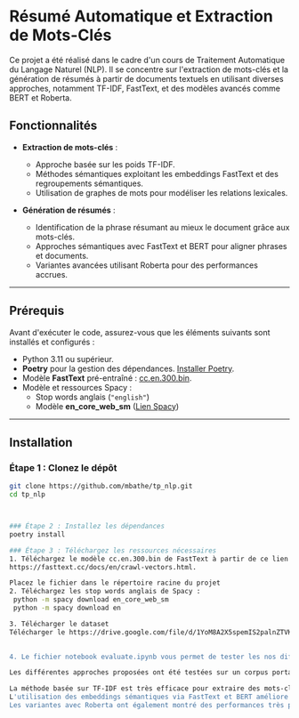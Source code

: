 # Résumé Automatique et Extraction de Mots-Clés

Ce projet a été réalisé dans le cadre d'un cours de Traitement Automatique du Langage Naturel (NLP). Il se concentre sur l'extraction de mots-clés et la génération de résumés à partir de documents textuels en utilisant diverses approches, notamment TF-IDF, FastText, et des modèles avancés comme BERT et Roberta.

## Fonctionnalités
- **Extraction de mots-clés** :  
  - Approche basée sur les poids TF-IDF.  
  - Méthodes sémantiques exploitant les embeddings FastText et des regroupements sémantiques.  
  - Utilisation de graphes de mots pour modéliser les relations lexicales.  

- **Génération de résumés** :  
  - Identification de la phrase résumant au mieux le document grâce aux mots-clés.  
  - Approches sémantiques avec FastText et BERT pour aligner phrases et documents.  
  - Variantes avancées utilisant Roberta pour des performances accrues.  

---

## Prérequis

Avant d'exécuter le code, assurez-vous que les éléments suivants sont installés et configurés :  

- Python 3.11 ou supérieur.  
- **Poetry** pour la gestion des dépendances. [Installer Poetry](https://python-poetry.org/docs/#installation).  
- Modèle **FastText** pré-entraîné : [cc.en.300.bin](https://fasttext.cc/docs/en/crawl-vectors.html).  
- Modèle et ressources Spacy :  
  - Stop words anglais (`"english"`)  
  - Modèle **en_core_web_sm** ([Lien Spacy](https://spacy.io/models/en))  

---

## Installation

### Étape 1 : Clonez le dépôt
```bash
git clone https://github.com/mbathe/tp_nlp.git
cd tp_nlp



### Étape 2 : Installez les dépendances
poetry install

### Étape 3 : Téléchargez les ressources nécessaires
1. Téléchargez le modèle cc.en.300.bin de FastText à partir de ce lien :
https://fasttext.cc/docs/en/crawl-vectors.html.

Placez le fichier dans le répertoire racine du projet
2. Téléchargez les stop words anglais de Spacy :
 python -m spacy download en_core_web_sm
 python -m spacy download en

3. Télécharger le dataset 
Télécharger le https://drive.google.com/file/d/1YoM8A2X5spemIS2palnZTVKyQk7xFMJR/view?usp=sharing à partir de le lien drive  déjà regroupper et trier et placer le à l'emplacement  "p_nlp/src/docfile"
 

4. Le fichier notebook evaluate.ipynb vous permet de tester les nos différentes solutions, vous y trouverez les les résultats d'exécution de lagorithme sur le jeu de donnée

Les différentes approches proposées ont été testées sur un corpus portant sur l'éthique de l'intelligence artificielle. Les résultats obtenus montrent que :

La méthode basée sur TF-IDF est très efficace pour extraire des mots-clés pertinents et trouver les phrases résumant les documents.
L'utilisation des embeddings sémantiques via FastText et BERT améliore la qualité des résumés, notamment dans des contextes où des synonymes ou des reformulations apparaissent.
Les variantes avec Roberta ont également montré des performances très prometteuses pour cette tâche.

